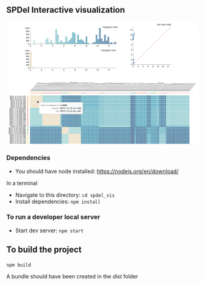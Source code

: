 ## SPDel Interactive visualization

![SPDel Vis](img/vis.png "SPDel Vis")

### Dependencies

* You should have node installed: https://nodejs.org/en/download/

In a terminal 
* Navigate to this directory: `cd spdel_vis`
* Install dependencies: `npm install`


### To run a developer local server


* Start dev server: `npm start`

## To build the project

`npm build`

A bundle should have been created in the _dist_ folder
